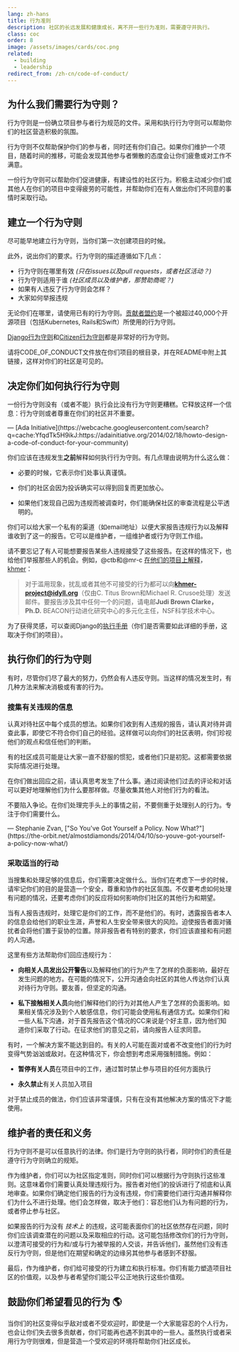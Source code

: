 ```yaml
---
lang: zh-hans
title: 行为准则
description: 社区的长远发展和健康成长，离不开一些行为准则，需要遵守并执行。
class: coc
order: 8
image: /assets/images/cards/coc.png
related:
  - building
  - leadership
redirect_from: /zh-cn/code-of-conduct/
---
```


## 为什么我们需要行为守则？

行为守则是一份确立项目参与者行为规范的文件。采用和执行行为守则可以帮助你们的社区营造积极的氛围。

行为守则不仅帮助保护你们的参与者，同时还有你们自己。如果你们维护一个项目，随着时间的推移，可能会发现其他参与者懒散的态度会让你们疲惫或对工作不满意。

一份行为守则可以帮助你们促进健康，有建设性的社区行为。积极主动减少你们或其他人在你们的项目中变得疲劳的可能性，并帮助你们在有人做出你们不同意的事情时采取行动。

## 建立一个行为守则

尽可能早地建立行为守则，当你们第一次创建项目的时候。

此外，说出你们的要求。行为守则的描述遵循如下几点：

* 行为守则在哪里有效 _(只在issues以及pull requests，或者社区活动？)_
* 行为守则适用于谁 _(社区成员以及维护者，那赞助商呢？)_
* 如果有人违反了行为守则会怎样？
* 大家如何举报违规

无论你们在哪里，请使用已有的行为守则。[贡献者盟约](https://www.contributor-covenant.org/)是一个被超过40,000个开源项目（包括Kubernetes, Rails和Swift）所使用的行为守则。

[Django行为守则](https://www.djangoproject.com/conduct/)和[Citizen行为守则](https://web.archive.org/web/20200330154000/http://citizencodeofconduct.org/)都是非常好的行为守则。

请将CODE_OF_CONDUCT文件放在你们项目的根目录，并在README中附上其链接，这样对你们的社区是可见的。

## 决定你们如何执行行为守则

<aside markdown="1" class="pquote">
  一份行为守则没有（或者不能）执行会比没有行为守则更糟糕。它释放这样一个信息：行为守则或者尊重在你们的社区并不重要。
  <p markdown="1" class="pquote-credit">
— [Ada Initiative](https://webcache.googleusercontent.com/search?q=cache:YfqdTk5H9ikJ:https://adainitiative.org/2014/02/18/howto-design-a-code-of-conduct-for-your-community)
  </p>
</aside>

你们应该在违规发生**之前**解释如何执行行为守则。有几点理由说明为什么这么做：

* 必要的时候，它表示你们处事认真谨慎。

* 你们的社区会因为投诉确实可以得到回复而更加放心。

* 如果他们发现自己因为违规而被调查时，你们能确保社区的审查流程是公平透明的。

你们可以给大家一个私有的渠道（如email地址）以便大家报告违规行为以及解释谁收到了这一的报告。它可以是维护者，一组维护者或行为守则工作组。

请不要忘记了有人可能想要报告某些人违规接受了这些报告。在这样的情况下，也给他们举报那些人的机会。例如，@ctb和@mr-c [在他们的项目上解释](https://github.com/dib-lab/khmer/blob/HEAD/CODE_OF_CONDUCT.rst)， [khmer](https://github.com/dib-lab/khmer)：

> 对于滥用现象，扰乱或者其他不可接受的行为都可以向**khmer-project@idyll.org**（仅由C. Titus Brown和Michael R. Crusoe处理）发送邮件。要报告涉及其中任何一个的问题，请电邮**Judi Brown Clarke，Ph.D.** BEACON行动进化研究中心的多元化主任，NSF科学技术中心。

为了获得灵感，可以查阅Django的[执行手册](https://www.djangoproject.com/conduct/enforcement-manual/)（你们是否需要如此详细的手册，这取决于你们的项目）。

## 执行你们的行为守则

有时，尽管你们尽了最大的努力，仍然会有人违反守则。当这样的情况发生时，有几种方法来解决消极或有害的行为。

### 搜集有关违规的信息

认真对待社区中每个成员的想法。如果你们收到有人违规的报告，请认真对待并调查此事，即使它不符合你们自己的经验。这样做可以向你们的社区表明，你们珍视他们的观点和信任他们的判断。

有的社区成员可能是让大家一直不舒服的惯犯，或者他们只是初犯。这都需要依据实际情况进行处理。

在你们做出回应之前，请认真思考发生了什么事。通过阅读他们过去的评论和对话可以更好地理解他们为什么要那样做。尽量收集其他人对他们行为的看法。

<aside markdown="1" class="pquote">
  不要陷入争论。在你们处理完手头上的事情之前，不要侧重于处理别人的行为。专注于你们需要什么。
  <p markdown="1" class="pquote-credit">
— Stephanie Zvan, ["So You've Got Yourself a Policy. Now What?"](https://the-orbit.net/almostdiamonds/2014/04/10/so-youve-got-yourself-a-policy-now-what/)
  </p>
</aside>

### 采取适当的行动

当搜集和处理足够的信息后，你们需要决定做什么。当你们在考虑下一步的时候，请牢记你们的目的是营造一个安全，尊重和协作的社区氛围。不仅要考虑如何处理有问题的情况，还要考虑你们的反应将如何影响你们社区的其他行为和期望。

当有人报告违规时，处理它是你们的工作，而不是他们的。有时，透露报告者本人的信息会给他们的职业生涯，声誉和人生安全带来很大的风险。迫使报告者面对骚扰者会将他们置于妥协的位置。除非报告者有特别的要求，你们应该直接和有问题的人沟通。

这里有些方法帮助你们回应违规行为：

* **向相关人员发出公开警告**以及解释他们的行为产生了怎样的负面影响，最好在发生问题的地方。在可能的情况下，公开沟通会向社区的其他人传达你们认真对待行为守则。要友善，但坚定的沟通。

* **私下接触相关人员**向他们解释他们的行为对其他人产生了怎样的负面影响。如果相关情况涉及到个人敏感信息，你们可能会使用私有通信方式。如果你们和一些人私下沟通，对于首先报告这个情况的CC来说是个好主意，因为他们知道你们采取了行动。在征求他们的意见之前，请向报告人征求同意。

有时，一个解决方案不能达到目的。有关的人可能在面对或者不改变他们的行为时变得气势汹汹或敌对。在这种情况下，你会想到考虑采用强制措施。例如：

* **暂停有关人员**在项目中的工作，通过暂时禁止参与项目的任何方面执行

* **永久禁止**有关人员加入项目

对于禁止成员的做法，你们应该非常谨慎，只有在没有其他解决方案的情况下才能使用。

## 维护者的责任和义务

行为守则不是可以任意执行的法律。你们是行为守则的执行者，同时你们的责任是遵守行为守则确立的规矩。

作为维护者，你们可以为社区指定准则，同时你们可以根据行为守则执行这些准则。这意味着你们需要认真处理违规行为。报告者对他们的投诉进行了彻底和认真地审查。如果你们确定他们报告的行为没有违规，你们需要他们进行沟通并解释你们为什么不进行处理。他们会怎样做，取决于他们：容忍他们认为有问题的行为，或者停止参与社区。

如果报告的行为没有 _技术上_ 的违规，这可能表面你们的社区依然存在问题，同时你们应该调查潜在的问题以及采取相应的行动。这可能包括修改你们的行为守则，以澄清可接受的行为和/或与行为被举报的人交谈，并告诉他们，虽然他们没有违反行为守则，但是他们在期望和确定的边缘另其他参与者感到不舒服。

最后，作为维护者，你们给可接受的行为建立和执行标准。你们有能力塑造项目社区的价值观，以及参与者希望你们能公平公正地执行这些价值观。

## 鼓励你们希望看见的行为 🌎

当你们的社区变得似乎敌对或者不受欢迎时，即使是一个大家能容忍的个人行为，也会让你们失去很多贡献者，你们可能再也遇不到其中的一些人。虽然执行或者采用行为守则很难，但是营造一个受欢迎的环境将帮助你们社区成长。
